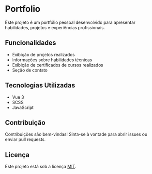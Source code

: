 # Portfolio

Este projeto é um portfólio pessoal desenvolvido para apresentar habilidades, projetos e experiências profissionais.

## Funcionalidades

- Exibição de projetos realizados
- Informações sobre habilidades técnicas
- Exibição de certificados de cursos realizados
- Seção de contato

## Tecnologias Utilizadas

- Vue 3
- SCSS
- JavaScript

## Contribuição
Contribuições são bem-vindas! Sinta-se à vontade para abrir issues ou enviar pull requests.

## Licença
Este projeto está sob a licença [MIT](LICENSE).